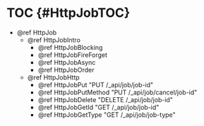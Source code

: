 TOC {#HttpJobTOC}
======================

- @ref HttpJob
  - @ref HttpJobIntro
    - @ref HttpJobBlocking
    - @ref HttpJobFireForget
    - @ref HttpJobAsync
    - @ref HttpJobOrder
  - @ref HttpJobHttp
    - @ref HttpJobPut "PUT /_api/job/job-id"
    - @ref HttpJobPutMethod "PUT /_api/job/cancel/job-id"
    - @ref HttpJobDelete "DELETE /_api/job/job-id"
    - @ref HttpJobGetId "GET /_api/job/job-id"
    - @ref HttpJobGetType "GET /_api/job/job-type"
